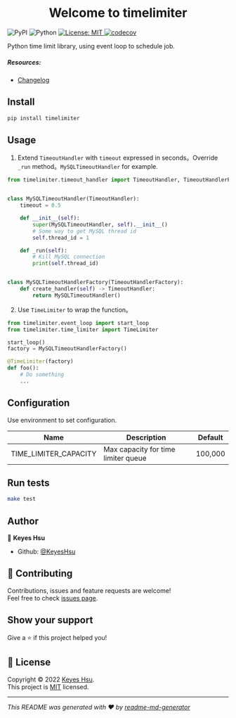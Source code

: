 <h1 align="center">Welcome to timelimiter </h1>
<p>
  <img alt="PyPI" src="https://img.shields.io/pypi/v/timelimiter">
  <img alt="Python" src="https://img.shields.io/badge/python-3.7%20%7C%203.8%20%7C%203.9%20%7C%203.10-blue"/>
  <a href="https://github.com/KeyesHsu/timelimiter/blob/main/LICENSE" target="_blank">
    <img alt="License: MIT" src="https://img.shields.io/badge/License-MIT-yellow.svg" />
  </a>
  <a href="https://codecov.io/gh/KeyesHsu/timelimiter" > 
    <img alt="codecov" src="https://codecov.io/gh/KeyesHsu/timelimiter/branch/main/graph/badge.svg?token=OV7YT73BHY"/> 
 </a>
</p>


Python time limit library, using event loop to schedule job.


##### Resources:
* [Changelog](https://github.com/KeyesHsu/timelimiter/blob/main/CHANGELOG.md)


## Install

```sh
pip install timelimiter
```


## Usage
1. Extend `TimeoutHandler` with `timeout` expressed in seconds。Override `_run` method。`MySQLTimeoutHandler` for example.

```python
from timelimiter.timeout_handler import TimeoutHandler, TimeoutHandlerFactory


class MySQLTimeoutHandler(TimeoutHandler):
    timeout = 0.5

    def __init__(self):
        super(MySQLTimeoutHandler, self).__init__()
        # Some way to get MySQL thread id
        self.thread_id = 1

    def _run(self):
        # Kill MySQL connection
        print(self.thread_id)


class MySQLTimeoutHandlerFactory(TimeoutHandlerFactory):
    def create_handler(self) -> TimeoutHandler:
        return MySQLTimeoutHandler()
```

2. Use `TimeLimiter` to wrap the function。

```python
from timelimiter.event_loop import start_loop
from timelimiter.time_limiter import TimeLimiter

start_loop()
factory = MySQLTimeoutHandlerFactory()

@TimeLimiter(factory)
def foo():
    # Do something
    ...
```

## Configuration
Use environment to set configuration.

| Name                  | Description                         | Default |
|-----------------------|-------------------------------------|---------|
| TIME_LIMITER_CAPACITY | Max capacity for time limiter queue | 100,000 |


## Run tests

```sh
make test
```


## Author

👤 **Keyes Hsu**

* Github: [@KeyesHsu](https://github.com/KeyesHsu)

## 🤝 Contributing

Contributions, issues and feature requests are welcome!<br />Feel free to check [issues page](https://github.com/KeyesHsu/timelimiter/issues).

## Show your support

Give a ⭐️ if this project helped you!

## 📝 License

Copyright © 2022 [Keyes Hsu](https://github.com/KeyesHsu).<br />
This project is [MIT](https://github.com/KeyesHsu/timelimiter/blob/main/LICENSE) licensed.

***
_This README was generated with ❤️ by [readme-md-generator](https://github.com/kefranabg/readme-md-generator)_
